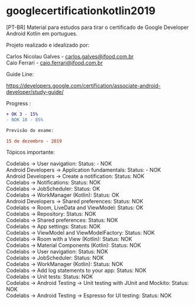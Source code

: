 # googlecertificationkotlin2019
[PT-BR] Material para estudos para tirar o certificado de Google Developer Android Kotlin em portugues.

Projeto realizado e idealizado por:

Carlos Nicolau Galves - carlos.galves@ifood.com.br<br>
Caio Ferrari - caio.ferrari@ifood.com.br

Guide Line:

https://developers.google.com/certification/associate-android-developer/study-guide/

Progress :

```diff
+ OK 3 - 15%
- NOK 18 - 85%

Previsão do exame:

15 de dezembro - 2019
```

Tópicos importante:

Codelabs -> User navigation: Status: - NOK\
Android Developers -> Application fundamentals: Status: - NOK\
Android Developers -> Create a notification: Status: NOK\
Codelabs -> Notifications: Status: NOK\
Codelabs -> JobScheduler: Status: OK\
Codelabs -> WorkManager (Kotlin): Status: OK\
Android Developers -> Shared preferences: Status: NOK\
Codelabs -> Room, LiveData and ViewModel: Status: OK\
Codelabs -> Repository: Status: NOK\
Codelabs -> Shared preferences: Status: NOK\
Codelabs -> App settings: Status: NOK\
Codelabs -> ViewModel and ViewModelFactory: Status: NOK\
Codelabs -> Room with a View (Kotlin): Status: NOK\
Codelabs -> Material Components (Kotlin): Status: NOK\
Codelabs -> User navigation: Status: NOK\
Codelabs -> JobScheduler: Status: NOK\
Codelabs -> WorkManager (Kotlin): Status: NOK\
Codelabs -> Add log statements to your app: Status: NOK\
Codelabs -> Unit tests: Status: NOK\
Codelabs -> Android Testing -> Unit testing with JUnit and Mockito: Status: NOK\
Codelabs -> Android Testing -> Espresso for UI testing: Status: NOK



